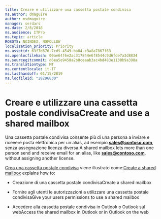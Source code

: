 ```yaml
---
title: Creare e utilizzare una cassetta postale condivisa
ms.author: dmaguire
author: msdmaguire
manager: serdars
ms.date: 2/8/2018
ms.audience: ITPro
ms.topic: article
ROBOTS: NOINDEX, NOFOLLOW
localization_priority: Priority
ms.assetid: 63f7d676-7cd9-4549-ba84-c3a8a7867f63
ms.openlocfilehash: 00ae64f6e2ac317844e6f8544c9d6fde7a3d8834
ms.sourcegitcommit: d6ea5e9458a2b8ceaab3ac4bd483e1130b9a398a
ms.translationtype: MT
ms.contentlocale: it-IT
ms.lasthandoff: 01/15/2019
ms.locfileid: "28296830"
---
```

# <a name="create-and-use-a-shared-mailbox"></a><span data-ttu-id="08367-102">Creare e utilizzare una cassetta postale condivisa</span><span class="sxs-lookup"><span data-stu-id="08367-102">Create and use a shared mailbox</span></span>

<span data-ttu-id="08367-103">Una cassetta postale condivisa consente più di una persona a inviare e ricevere posta elettronica per un alias, ad esempio **sales@contoso.com**, senza assegnazione licenza diversa.</span><span class="sxs-lookup"><span data-stu-id="08367-103">A shared mailbox lets more than one person send and receive email for an alias, like **sales@contoso.com**, without assigning another license.</span></span>
  
<span data-ttu-id="08367-104">[Crea una cassetta postale condivisa](https://support.office.com/article/Create-a-shared-mailbox-871a246d-3acd-4bba-948e-5de8be0544c9) viene illustrato come:</span><span class="sxs-lookup"><span data-stu-id="08367-104">[Create a shared mailbox](https://support.office.com/article/Create-a-shared-mailbox-871a246d-3acd-4bba-948e-5de8be0544c9) explains how to:</span></span> 
  
- <span data-ttu-id="08367-105">Creazione di una cassetta postale condivisa</span><span class="sxs-lookup"><span data-stu-id="08367-105">Create a shared mailbox</span></span>
    
- <span data-ttu-id="08367-106">Fornire agli utenti le autorizzazioni a utilizzare una cassetta postale condivisa</span><span class="sxs-lookup"><span data-stu-id="08367-106">Give your users permissions to use a shared mailbox</span></span>
    
- <span data-ttu-id="08367-107">Accedere alla cassetta postale condivisa in Outlook o Outlook sul web</span><span class="sxs-lookup"><span data-stu-id="08367-107">Access the shared mailbox in Outlook or in Outlook on the web</span></span>
    

